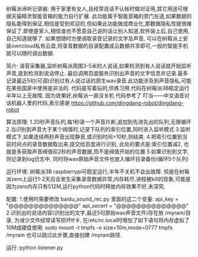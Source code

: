  树莓派谛听记录器:
 用于家里有女人,且经常说话不认帐时做对证用,其它用途可根据天猫精灵智能音箱的能力自行扩展. 此功能属于智能音箱的旁门左道,如果数据的隐私能得到保证,相信是受到欢迎的,但如果此功能做成商业化,那数据隐私性就很难保证了.即使是家人,相信谁也不愿意自己说的话让别人知道,软件装上后,自己使用,自己知道就够了. 如果想随时方便调取录音记录的文字及声音, 可以在树莓派上安装owncloud私有云盘,将录音数据的目录配置成云数据共享即可,一般的智能手机就可以随时调出数据.

 简介:
 语音采集器,监听树莓派周围3-5米的人说话,如果检测到有人说话就开始监听声音,直到检测到说话停止. 最后调用百度服务识别出声音的文字信息并记录.最多记录最近5句(可调)识别过有人说过话的原生wav录音.此功能涉及到声音隐私,可能在某些国家中使用是非法的.
 代码是写着玩的,供练习用.代码在树莓派3B稳定运行半年以上无故障, 因为效果好,树莓派一直没关机
 代码参考了 叮当——中文语音对话机器人里的代码,表示感谢
 https://github.com/dingdang-robot/dingdang-robot
 
 算法原理:
 1.20秒声音队列,每1秒录一个声音片断,追加到先进先出的队列,无限循环
 2.当识别到声音大于某个阀值时,记录下队列的索引位置,同时进入监听模式
 3.监听模式下,如果连续两秒声音出现静音,或识别时间>10秒,则结束.
 4.把索引位置到当前时间点的录音数据取出来,提交给百度进行识别, 此处的要点是:索引位置减2, 也就是多获取声音阀值前2秒的声音数据,而不是阀值开始的位置
 5.如果识别到文字,则记录到log日志中, 同时将wav原始声音文件也放入循环目录备份(循环5个队列)
 

 运行环境: 树莓派3B raspberrypi可稳定运行,半年不关机不会出故障. 但是在树莓派zero上运行1-2天后会发生采集录音数据异常,内存耗尽,进程被kill的现象,可能是因为zero内存只有512M,运行python代码时释放内存效果不好,未深究.

 配置:
 1.使用时需要修改 baidu_sound_rec.py 里面的这二个变量:
   api_key = "@@@@@@@@@@@@@@" api_secert = "@@@@@@@@@@@@@@"   
 2.识别出的说话内容(识别出的文字,最近5句原始wav声音文件)存在放 /myram/目录,
 为减少文件经常读写损坏tf卡, 在/etc/rc.local时增加了如下语句将内存虚拟了10M成硬盘使用:
 sudo mount -t tmpfs -o size=10m,mode=0777 tmpfs /myram
 也可以跳过此步骤,直接创建 /myram路径.

 运行:
 python listener.py
